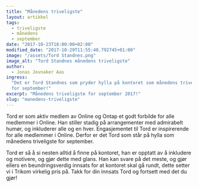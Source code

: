 ```yaml
---
title: "Månedens triveligste"
layout: artikkel
tags:
  - triveligste
  - månedens
  - september
date: "2017-10-23T18:00:00+02:00"
modified_date: "2017-10-29T11:55:40.792745+01:00"
image: "/assets/Tord Standnes.png"
image_alt: "Tord Standnes månedens triveligste"
author:
  - Jonas Jevnaker Aas
ingress:
  "Det er Tord Standnes som pryder hylla på kontoret som månedens triveligste
  for september!"
excerpt: "Månedens triveligste for september 2017!"
slug: "manedens-triveligste"
---
```


Tord er som aktiv medlem av Online og Ontap et godt forbilde for alle medlemmer
i Online. Han stiller stadig på arrangementer med admirabelt humør, og
inkluderer alle og en hver. Engasjementet til Tord er inspirerende for alle
medlemmer i Online. Derfor er det Tord som står på hylla som månedens
triveligste for september.

Tord er så å si nesten alltid å finne på kontoret, han er opptatt av å inkludere
og motivere, og gjør dette med glans. Han kan svare på det meste, og gjør ellers
en beundringsverdig innsats for at kontoret skal gå rundt, dette setter vi i
Trikom virkelig pris på. Takk for din innsats Tord og fortsett med det du gjør!
